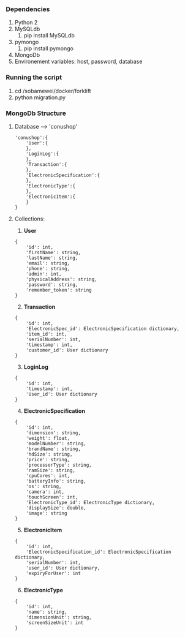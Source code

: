 ### Dependencies
1) Python 2
2) MySQLdb
    1. pip install MySQLdb 
3) pymongo
    1. pip install pymongo
4) MongoDb
5) Environement variables: host, password, database

### Running the script
1) cd /sobamewei/docker/forklift
2) python migration.py

### MongoDb Structure
1) Database --> 'conushop'
    ```
    'conushop':{
        'User':{
        },
        'LoginLog':{
        },
        'Transaction':{
        },
        'ElectronicSpecification':{
        },
        'ElectronicType':{
        },
        'ElectronicItem':{
        }
    }
    ```
1) Collections:
    1. **User**
    ```
    {
        'id': int,
        'firstName': string,
        'lastName': string,
        'email': string,
        'phone': string,
        'admin': int,
        'physicalAddress': string,
        'password': string,
        'remember_token': string
    }
    ```
 
    2. **Transaction**
    ```
    {
        'id': int,
        'ElectronicSpec_id': ElectronicSpecification dictionary,
        'item_id': int,
        'serialNumber': int,
        'timestamp': int,
        'customer_id': User dictionary
    }
    ```
    
    3. **LoginLog**
    ```
    {
        'id': int,
        'timestamp': int,
        'User_id': User dictionary
    }
    ```
    4. **ElectronicSpecification**
    ```
    {
        'id': int,
        'dimension': string,
        'weight': float,
        'modelNumber': string,
        'brandName': string,
        'hdSize': string,
        'price': string,
        'processorType': string,
        'ramSize': string,
        'cpuCores': int,
        'batteryInfo': string,
        'os': string,
        'camera': int,
        'touchScreen': int,
        'ElectronicType_id': ElectronicType dictionary,
        'displaySize': double,
        'image': string
    }
    ```
    5. **ElectronicItem**
    ```
    {
        'id': int,
        'ElectronicSpecification_id': ElectronicSpecification dictionary,
        'serialNumber': int,
        'user_id': User dictionary,
        'expiryForUser': int
    }
    ```
    
    6. **ElectronicType**
    ```
    {
        'id': int,
        'name': string,
        'dimensionUnit': string,
        'screenSizeUnit': int
    }
    ```
    
